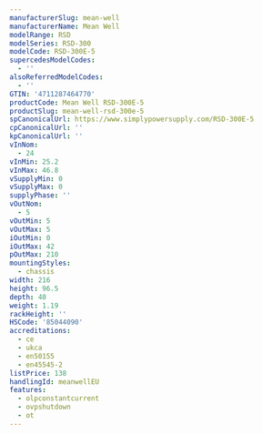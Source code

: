 ```yaml
---
manufacturerSlug: mean-well
manufacturerName: Mean Well
modelRange: RSD
modelSeries: RSD-300
modelCode: RSD-300E-5
supercedesModelCodes:
  - ''
alsoReferredModelCodes:
  - ''
GTIN: '4711287464770'
productCode: Mean Well RSD-300E-5
productSlug: mean-well-rsd-300e-5
spCanonicalUrl: https://www.simplypowersupply.com/RSD-300E-5
cpCanonicalUrl: ''
kpCanonicalUrl: ''
vInNom:
  - 24
vInMin: 25.2
vInMax: 46.8
vSupplyMin: 0
vSupplyMax: 0
supplyPhase: ''
vOutNom:
  - 5
vOutMin: 5
vOutMax: 5
iOutMin: 0
iOutMax: 42
pOutMax: 210
mountingStyles:
  - chassis
width: 216
height: 96.5
depth: 40
weight: 1.19
rackHeight: ''
HSCode: '85044090'
accreditations:
  - ce
  - ukca
  - en50155
  - en45545-2
listPrice: 138
handlingId: meanwellEU
features:
  - olpconstantcurrent
  - ovpshutdown
  - ot
---
```

